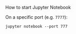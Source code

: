 How to start Jupyter Notebook

On a specific port (e.g. `7777`):
```
jupyter notebook --port 777
```